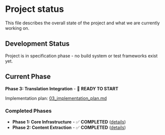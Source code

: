 # Project status

This file describes the overall state of the project and what we are currently working on.

## Development Status

Project is in specification phase - no build system or test frameworks exist yet.

## Current Phase

**Phase 3: Translation Integration** - 🏁 **READY TO START**

Implementation plan: [03_implementation_plan.md](03_implementation_plan.md)

### Completed Phases
- **Phase 1: Core Infrastructure** - ✅ **COMPLETED** ([details](01_implementation_plan.md))
- **Phase 2: Content Extraction** - ✅ **COMPLETED** ([details](02_implementation_plan.md))
